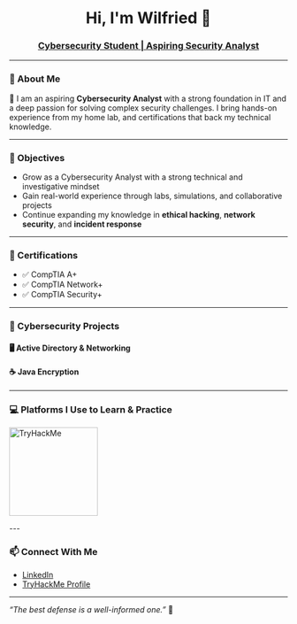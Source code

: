 <h1 align="center">Hi, I'm Wilfried 👋</h1>
<h3 align="center"><a href="https://www.linkedin.com/in/wilfried-ogou-111448253/" target="_blank">Cybersecurity Student | Aspiring Security Analyst</a></h3>

---

### 🧠 About Me

🎯 I am an aspiring **Cybersecurity Analyst** with a strong foundation in IT and a deep passion for solving complex security challenges. I bring hands-on experience from my home lab, and certifications that back my technical knowledge.

---

### 🎯 Objectives

- Grow as a Cybersecurity Analyst with a strong technical and investigative mindset  
- Gain real-world experience through labs, simulations, and collaborative projects  
- Continue expanding my knowledge in **ethical hacking**, **network security**, and **incident response**

---

### 📜 Certifications

- ✅ CompTIA A+  
- ✅ CompTIA Network+  
- ✅ CompTIA Security+

---

### 🔐 Cybersecurity Projects

#### 🖥️ Active Directory & Networking

#### ☕ Java Encryption
---

### 💻 Platforms I Use to Learn & Practice

<p>
 <a href="https://tryhackme.com/login" target="_blank">
  <img src="https://raw.githubusercontent.com/tryhackme/branding/main/PNG/tryhackme_logo_full.png" alt="TryHackMe" width="160"/>
</a>
</p>
---

### 📫 Connect With Me

- [LinkedIn](https://www.linkedin.com/in/wilfried-ogou-111448253/)  
- [TryHackMe Profile](https://tryhackme.com/p/WilfriedOG)

---

*“The best defense is a well-informed one.”* 🔐
